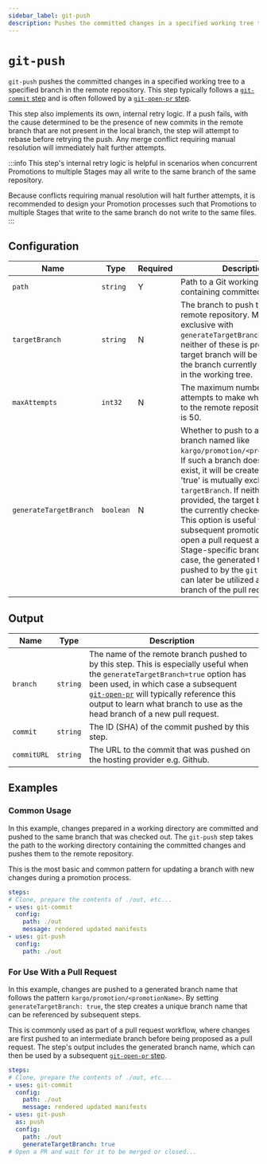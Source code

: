 ```yaml
---
sidebar_label: git-push
description: Pushes the committed changes in a specified working tree to a specified branch in the remote repository.
---
```


# `git-push`

`git-push` pushes the committed changes in a specified working tree to a
specified branch in the remote repository. This step typically follows a
[`git-commit` step](git-commit.md) and is often followed by a
[`git-open-pr` step](git-open-pr.md).

This step also implements its own, internal retry logic. If a push fails, with
the cause determined to be the presence of new commits in the remote branch that
are not present in the local branch, the step will attempt to rebase before
retrying the push. Any merge conflict requiring manual resolution will
immediately halt further attempts.

:::info
This step's internal retry logic is helpful in scenarios when concurrent
Promotions to multiple Stages may all write to the same branch of the same
repository.

Because conflicts requiring manual resolution will halt further attempts, it is
recommended to design your Promotion processes such that Promotions to multiple
Stages that write to the same branch do not write to the same files.
:::

## Configuration

| Name | Type | Required | Description |
|------|------|----------|-------------|
| `path` | `string` | Y | Path to a Git working tree containing committed changes. |
| `targetBranch` | `string` | N | The branch to push to in the remote repository. Mutually exclusive with `generateTargetBranch=true`. If neither of these is provided, the target branch will be the same as the branch currently checked out in the working tree. |
| `maxAttempts` | `int32` | N | The maximum number of attempts to make when pushing to the remote repository. Default is 50. |
| `generateTargetBranch` | `boolean` | N | Whether to push to a remote branch named like `kargo/promotion/<promotionName>`. If such a branch does not already exist, it will be created. A value of 'true' is mutually exclusive with `targetBranch`. If neither of these is provided, the target branch will be the currently checked out branch. This option is useful when a subsequent promotion step will open a pull request against a Stage-specific branch. In such a case, the generated target branch pushed to by the `git-push` step can later be utilized as the source branch of the pull request. |

## Output

| Name | Type | Description |
|------|------|-------------|
| `branch` | `string` | The name of the remote branch pushed to by this step. This is especially useful when the `generateTargetBranch=true` option has been used, in which case a subsequent [`git-open-pr`](git-open-pr.md) will typically reference this output to learn what branch to use as the head branch of a new pull request. |
| `commit` | `string` | The ID (SHA) of the commit pushed by this step. |
| `commitURL` | `string` | The URL to the commit that was pushed on the hosting provider e.g. Github. |


## Examples

### Common Usage

In this example, changes prepared in a working directory are committed and
pushed to the same branch that was checked out. The `git-push` step takes the
path to the working directory containing the committed changes and pushes them
to the remote repository.

This is the most basic and common pattern for updating a branch with new changes
during a promotion process.

```yaml
steps:
# Clone, prepare the contents of ./out, etc...
- uses: git-commit
  config:
    path: ./out
    message: rendered updated manifests
- uses: git-push
  config:
    path: ./out
```

### For Use With a Pull Request

In this example, changes are pushed to a generated branch name that follows
the pattern `kargo/promotion/<promotionName>`. By setting
`generateTargetBranch: true`, the step creates a unique branch name that can
be referenced by subsequent steps. 

This is commonly used as part of a pull request workflow, where changes are
first pushed to an intermediate branch before being proposed as a pull request.
The step's output includes the generated branch name, which can then be used by
a subsequent [`git-open-pr` step](git-open-pr.md).

```yaml
steps:
# Clone, prepare the contents of ./out, etc...
- uses: git-commit
  config:
    path: ./out
    message: rendered updated manifests
- uses: git-push
  as: push
  config:
    path: ./out
    generateTargetBranch: true
# Open a PR and wait for it to be merged or closed...
```
